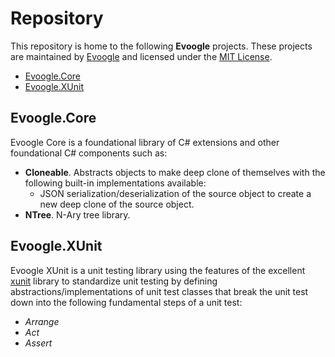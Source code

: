 # Repository

This repository is home to the following **Evoogle** projects. These projects are maintained by [Evoogle](https://github.com/evoogle-dotcom) and licensed under the [MIT License](License.txt).

- [Evoogle.Core](#Evoogle.Core)
- [Evoogle.XUnit](#Evoogle.XUnit)

## Evoogle.Core

Evoogle Core is a foundational library of C# extensions and other foundational C# components such as:

- **Cloneable**. Abstracts objects to make deep clone of themselves with the following built-in implementations available:
  - JSON serialization/deserialization of the source object to create a new deep clone of the source object.
- **NTree**. N-Ary tree library.

## Evoogle.XUnit

Evoogle XUnit is a unit testing library using the features of the excellent [xunit](https://github.com/xunit/xunit) library to standardize unit testing by defining abstractions/implementations of unit test classes that break the unit test down into the following fundamental steps of a unit test:

- *Arrange*
- *Act*
- *Assert*
